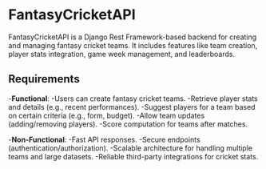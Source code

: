 # FantasyCricketAPI
FantasyCricketAPI is a Django Rest Framework-based backend for creating and managing fantasy cricket teams. It includes features like team creation, player stats integration, game week management, and leaderboards.

## Requirements
-**Functional**:
-Users can create fantasy cricket teams.
-Retrieve player stats and details (e.g., recent performances).
-Suggest players for a team based on certain criteria (e.g., form, budget).
-Allow team updates (adding/removing players).
-Score computation for teams after matches.

-**Non-Functional**:
-Fast API responses.
-Secure endpoints (authentication/authorization).
-Scalable architecture for handling multiple teams and large datasets.
-Reliable third-party integrations for cricket stats.
